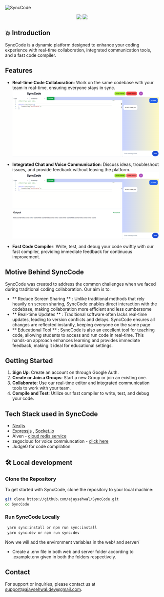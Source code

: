 ![SyncCode](https://socialify.git.ci/ajaysehwal/SyncCode/image?description=1&descriptionEditable=SyncCode%3A%20Real-time%20code%20collaboration%20platform.%20Connect%2C%20code%2C%20and%20create%20together%20effortlessly%20with%20integrated%20chat%20and%20voice%20communication%2C%20ensuring%20seamless%20teamwork%20and%20supporting%20beginner%20coders&issues=1&language=1&logo=https%3A%2F%2Fsvgl.app%2Flibrary%2Fnextjs_icon_dark.svg&name=1&pattern=Brick%20Wall&stargazers=1&theme=Light)

<p align="center">
<img src="https://img.shields.io/github/license/ajaysehwal/SyncCode" />
<img src="https://img.shields.io/badge/Author-ajaysehwal-orange" />
</p>

## 💥 Introduction

SyncCode is a dynamic platform designed to enhance your coding experience with real-time collaboration, integrated communication tools, and a fast code compiler.


## Features
- **Real-time Code Collaboration**: Work on the same codebase with your team in real-time, ensuring everyone stays in sync.
![synccode](assets/readme/synccode_groups.png)

- **Integrated Chat and Voice Communication**: Discuss ideas, troubleshoot issues, and provide feedback without leaving the platform.
![synccode](assets/readme/synccode_compiler.png)

- **Fast Code Compiler**: Write, test, and debug your code swiftly with our fast compiler, providing immediate feedback for continuous improvement.

## Motive Behind SyncCode

SyncCode was created to address the common challenges when  we faced during traditional coding collaboration. Our aim is to:

- ** Reduce Screen Sharing ** : Unlike traditional methods that rely heavily on screen sharing, SyncCode enables direct interaction with the codebase, making collaboration more efficient and less cumbersome
- ** Real-time Updates ** : Traditional software often lacks real-time updates, leading to version conflicts and delays. SyncCode ensures all changes are reflected instantly, keeping everyone on the same page
- ** Educational Tool ** : SyncCode is also an excellent tool for teaching code, allowing students to access and run code in real-time. This hands-on approach enhances learning and provides immediate feedback, making it ideal for educational settings.

## Getting Started

1. **Sign Up**: Create an account on through Google Auth.
2. **Create or Join a Groups**: Start a new Group or join an existing one.
3. **Collaborate**: Use our real-time editor and integrated communication tools to work with your team.
4. **Compile and Test**: Utilize our fast compiler to write, test, and debug your code.

## Tech Stack used in SyncCode
- [Nextjs](https://nextjs.org/)
- [Expressjs](https://expressjs.com/) , [Socket.io](https://socket.io/)
- Aiven  - [cloud redis service ](https://aiven.io/)
- zegocloud for voice commiuncation - [click here](https://www.zegocloud.com)
- Judge0 for code compilation

## 🛠️ Local development
### Clone the Repository

To get started with SyncCode, clone the repository to your local machine:

```sh
git clone https://github.com/ajaysehwal/SyncCode.git
cd SyncCode
```
### Run SyncCode Locally
```sh
 yarn sync:install or npm run sync:install
 yarn sync:dev or npm run sync:dev
```
Now we will add the environment variables in the web/ and server/

- Create a .env file in both web and server folder according to .example.env given in both the folders respectively.

## Contact

For support or inquiries, please contact us at [support@ajaysehwal.dev@gmail.com](mailto:ajaysehwal.dev@gmail.com).

